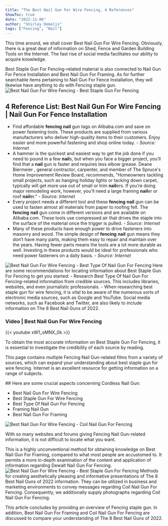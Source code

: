 ```yaml
---
title: "The Best Nail Gun For Wire Fencing, 4 References"
ShowToc: true 
date: "2022-11-06"
author: "Shirley Demelis" 
tags: ["Fencing", "Nail"]
---
```


	
This time around, we shall cover Best Nail Gun For Wire Fencing. Obviously, there is a great deal of information on Shed, Fence and Garden Building Tools on the Internet. The fast rise of social media facilitates our ability to acquire knowledge.

Best Staple Gun For Fencing-related material is also connected to Nail Gun For Fence Installation and Best Nail Gun For Framing. As for further searchable items pertaining to Nail Gun For Fence Installation, they will likewise have anything to do with Fencing staple gun.
<img loading="lazy" src="https://www.impiwire.co.za/wp-content/uploads/2017/12/Ridgeback-steel-Droppers.jpg" onerror="this.onerror=null;this.src='https://blogger.googleusercontent.com/img/a/AVvXsEhe7F7TRXHtjiKvHb5vS7DmnxvpHiDyoYyYvm1nHB3Qp2_w3BnM6A2eq4v7FYxCC9bfZt3a9vIMtAYEKUiaDQbHMg-ViyGmRIj39MLp0bGFfgfYw1Dc9q_H-T0wiTm3l0Uq42dETrN9eC8aGJ9_IORZsxST1AcLR7np1koOfcc7tnHa4S8Mwz_xD9d0=s16000';" alt="Best Nail Gun For Wire Fencing - Best Staple Gun For Fencing" >

## 4 Reference List: Best Nail Gun For Wire Fencing | Nail Gun For Fence Installation
-   Find affordable **fencing** **nail** gun tags on Alibaba.com and save on power fastening tools. These products are supplied from various manufacturers who deliver high-quality items to their customers. Enjoy easier and more powerful fastening and shop online today. - <cite>Source: Internet</cite>
-   A hammer is the quickest and easiest way to get the job done if you need to pound in a few **nail**s, but when you face a bigger project, you’ll find that a **nail** gun is faster and requires less elbow grease. Deane Biermeier , general contractor, carpenter, and member of The Spruce's Home Improvement Review Board, recommends, "Homeowners tackling small projects, such as hanging holiday lights or tacking down carpet, typically will get more use out of small or trim **nail**ers. If you’re doing major remodeling work, however, you'll need a large framing **nail**er or roof **nail**er." - <cite>Source: Internet</cite>
-   Every project needs a different tool and these **fencing** **nail** gun can be used to fasten almost all materials from paper to roofing felt. The **fencing** **nail** gun come in different versions and are available on Alibaba.com. These tools use compressed air that drives the staple into the surface of the material once the trigger is pulled. - <cite>Source: Internet</cite>
-   Many of these products have enough power to drive fasteners into masonry and wood. The simple design of **fencing** **nail** gun means they don’t have many parts, making them easy to repair and maintain over the years. Having fewer parts means the tools are a lot more durable as well. Investing in these products would be ideal for professionals who need power fasteners on a daily basis. - <cite>Source: Internet</cite>


<img loading="lazy" src="https://ae01.alicdn.com/kf/Hcaa2e92c78e14bfe8953058741565b4fq/Rose-200.jpg_640x640.jpg" onerror="this.onerror=null;this.src='https://blogger.googleusercontent.com/img/a/AVvXsEhe7F7TRXHtjiKvHb5vS7DmnxvpHiDyoYyYvm1nHB3Qp2_w3BnM6A2eq4v7FYxCC9bfZt3a9vIMtAYEKUiaDQbHMg-ViyGmRIj39MLp0bGFfgfYw1Dc9q_H-T0wiTm3l0Uq42dETrN9eC8aGJ9_IORZsxST1AcLR7np1koOfcc7tnHa4S8Mwz_xD9d0=s16000';" alt="Best Nail Gun For Wire Fencing - Best Type Of Nail Gun For Fencing" >
Here are some recommendations for locating information about Best Staple Gun For Fencing to get you started:
- Research Best Type Of Nail Gun For Fencing-related information from credible sources. This includes libraries, websites, and even journalistic professionals.
- When researching best staple gun for wire fencing, it is vital to be aware of the numerous sorts of electronic media sources, such as Google and YouTube. Social media networks, such as Facebook and Twitter, are also likely to include information on The 8 Best Nail Guns of 2022.

### Video | Best Nail Gun For Wire Fencing
{{< youtube xW1_oMNX_0k >}} 

To obtain the most accurate information on Best Staple Gun For Fencing, it is essential to investigate the credibility of each source by reading.

This page contains multiple Fencing Nail Gun-related films from a variety of sources, which can expand your understanding about best staple gun for wire fencing. Internet is an excellent resource for getting information on a range of subjects.
<script async="async" data-cfasync="false" src="//normallydemandedalter.com/fe63df3c5408708b15d8dc3d9b206b31/invoke.js"></script>
<div id="container-fe63df3c5408708b15d8dc3d9b206b31"></div>
## Here are some crucial aspects concerning Cordless Nail Gun:

- Best Nail Gun For Wire Fencing
- Best Staple Gun For Wire Fencing
- Best Type Of Nail Gun For Fencing
- Framing Nail Gun
- Best Nail Gun For Framing

 <img loading="lazy" src="https://ae01.alicdn.com/kf/H83326817b37843deb57cae6d27f8aae6a/2020new-fashion-DIY-leather-bracelets-brand-multilayer-bandage-Germany-flag-strands-friendship-bracelet-for-men.jpg_640x640.jpg" onerror="this.onerror=null;this.src='https://blogger.googleusercontent.com/img/a/AVvXsEhe7F7TRXHtjiKvHb5vS7DmnxvpHiDyoYyYvm1nHB3Qp2_w3BnM6A2eq4v7FYxCC9bfZt3a9vIMtAYEKUiaDQbHMg-ViyGmRIj39MLp0bGFfgfYw1Dc9q_H-T0wiTm3l0Uq42dETrN9eC8aGJ9_IORZsxST1AcLR7np1koOfcc7tnHa4S8Mwz_xD9d0=s16000';" alt="Best Nail Gun For Wire Fencing - Coil Nail Gun For Fencing" >

With so many websites and forums giving Fencing Nail Gun-related information, it is not difficult to locate what you want.

This is a highly unconventional method for obtaining knowledge on Best Nail Gun For Framing, compared to what most people are accustomed to. It permits a more in-depth examination of the content and application of information regarding Dewalt Nail Gun For Fencing.
<img loading="lazy" src="https://ae01.alicdn.com/kf/HTB1o7AbHpXXXXbjXFXXq6xXFXXXb/220430594/HTB1o7AbHpXXXXbjXFXXq6xXFXXXb.jpg?size=110735&height=600&width=600&hash=d6cefc9016454bccf65f38c498762053" onerror="this.onerror=null;this.src='https://blogger.googleusercontent.com/img/a/AVvXsEhe7F7TRXHtjiKvHb5vS7DmnxvpHiDyoYyYvm1nHB3Qp2_w3BnM6A2eq4v7FYxCC9bfZt3a9vIMtAYEKUiaDQbHMg-ViyGmRIj39MLp0bGFfgfYw1Dc9q_H-T0wiTm3l0Uq42dETrN9eC8aGJ9_IORZsxST1AcLR7np1koOfcc7tnHa4S8Mwz_xD9d0=s16000';" alt="Best Nail Gun For Wire Fencing - Best Staple Gun For Fencing" >
Methods for creating aesthetically pleasing and informative presentations of The 8 Best Nail Guns of 2022 information. They can be utilized in business and marketing environments to convey messages regarding Coil Nail Gun For Fencing. Consequently, we additionally supply photographs regarding Coil Nail Gun For Fencing.

This article concludes by providing an overview of Fencing staple gun. In addition, Best Nail Gun For Framing and Coil Nail Gun For Fencing are discussed to compare your understanding of The 8 Best Nail Guns of 2022.
	
	

